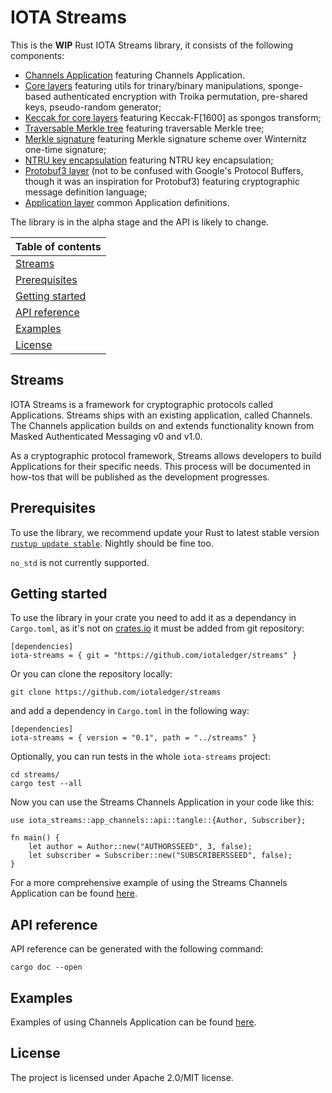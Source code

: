 # IOTA Streams

This is the **WIP** Rust IOTA Streams library, it consists of the following components:
* [Channels Application](iota-streams-app-channels/README.md) featuring Channels Application.
* [Core layers](iota-streams-core/README.md) featuring utils for trinary/binary manipulations, sponge-based authenticated encryption with Troika permutation, pre-shared keys, pseudo-random generator;
* [Keccak for core layers](iota-streams-core-keccak/README.md) featuring Keccak-F[1600] as spongos transform;
* [Traversable Merkle tree](iota-streams-core-merkletree/README.md) featuring traversable Merkle tree;
* [Merkle signature](iota-streams-core-mss/README.md) featuring Merkle signature scheme over Winternitz one-time signature;
* [NTRU key encapsulation](iota-streams-core-ntru/README.md) featuring NTRU key encapsulation;
* [Protobuf3 layer](iota-streams-protobuf3/README.md) (not to be confused with Google's Protocol Buffers, though it was an inspiration for Protobuf3) featuring cryptographic message definition language;
* [Application layer](iota-streams-app/README.md) common Application definitions.

The library is in the alpha stage and the API is likely to change.

|Table of contents|
|:----|
| [Streams](#overview)|
| [Prerequisites](#prerequisites)|
| [Getting started](#getting-started)|
| [API reference](#api-reference)|
| [Examples](#examples)|
| [License](#license)|

## Streams

IOTA Streams is a framework for cryptographic protocols called Applications. Streams ships with an existing application, called Channels. The Channels application builds on and extends functionality known from Masked Authenticated Messaging v0 and v1.0. 

As a cryptographic protocol framework, Streams allows developers to build Applications for their specific needs. This process will be documented in how-tos that will be published as the development progresses.

## Prerequisites

To use the library, we recommend update your Rust to latest stable version [`rustup update stable`](https://github.com/rust-lang/rustup.rs#keeping-rust-up-to-date). Nightly should be fine too.

`no_std` is not currently supported.

## Getting started

To use the library in your crate you need to add it as a dependancy in `Cargo.toml`, as it's not on [crates.io](https://crates.io/) it must be added from git repository:

```
[dependencies]
iota-streams = { git = "https://github.com/iotaledger/streams" }
```

Or you can clone the repository locally:

```
git clone https://github.com/iotaledger/streams
```

and add a dependency in `Cargo.toml` in the following way:

```
[dependencies]
iota-streams = { version = "0.1", path = "../streams" }
```

Optionally, you can run tests in the whole `iota-streams` project:

```
cd streams/
cargo test --all
```

Now you can use the Streams Channels Application in your code like this:

```
use iota_streams::app_channels::api::tangle::{Author, Subscriber};

fn main() {
    let author = Author::new("AUTHORSSEED", 3, false);
    let subscriber = Subscriber::new("SUBSCRIBERSSEED", false);
}
```

For a more comprehensive example of using the Streams Channels Application can be found [here](iota-streams-app-channels/examples/basic_scenario.rs).

## API reference

API reference can be generated with the following command:
```
cargo doc --open
```

## Examples

Examples of using Channels Application can be found [here](iota-streams-app-channels/examples).

## License

The project is licensed under Apache 2.0/MIT license.
